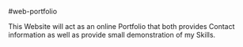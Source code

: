 #web-portfolio

This Website will act as an online Portfolio that both provides Contact information as well as provide small demonstration of my Skills.
